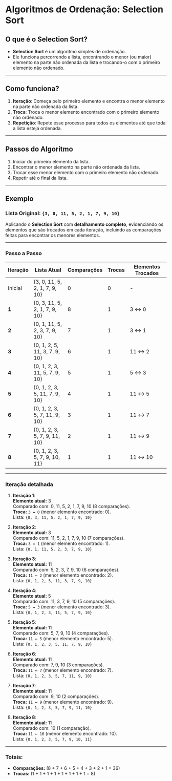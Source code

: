 # Algoritmos de Ordenação: Selection Sort


## O que é o Selection Sort?

- **Selection Sort** é um algoritmo simples de ordenação.
- Ele funciona percorrendo a lista, encontrando o menor (ou maior) elemento na parte não ordenada da lista e trocando-o com o primeiro elemento não ordenado.

---

## Como funciona?

1. **Iteração**: Começa pelo primeiro elemento e encontra o menor elemento na parte não ordenada da lista.
2. **Troca**: Troca o menor elemento encontrado com o primeiro elemento não ordenado.
3. **Repetição**: Repete esse processo para todos os elementos até que toda a lista esteja ordenada.

---

## Passos do Algoritmo
1. Iniciar do primeiro elemento da lista.
2. Encontrar o menor elemento na parte não ordenada da lista.
3. Trocar esse menor elemento com o primeiro elemento não ordenado.
4. Repetir até o final da lista.

---

## Exemplo

### Lista Original: `{3, 0, 11, 5, 2, 1, 7, 9, 10}`

Aplicando o **Selection Sort** com **detalhamento completo**, evidenciando os elementos que são trocados em cada iteração, incluindo as comparações feitas para encontrar os menores elementos.

---

### Passo a Passo

| Iteração | Lista Atual              | Comparações | Trocas | Elementos Trocados             |
|----------|--------------------------|-------------|--------|--------------------------------|
| Inicial  | {3, 0, 11, 5, 2, 1, 7, 9, 10} | 0           | 0      | -                              |
| **1**    | {0, 3, 11, 5, 2, 1, 7, 9, 10} | 8           | 1      | 3 ↔ 0                         |
| **2**    | {0, 1, 11, 5, 2, 3, 7, 9, 10} | 7           | 1      | 3 ↔ 1                         |
| **3**    | {0, 1, 2, 5, 11, 3, 7, 9, 10} | 6           | 1      | 11 ↔ 2                        |
| **4**    | {0, 1, 2, 3, 11, 5, 7, 9, 10} | 5           | 1      | 5 ↔ 3                         |
| **5**    | {0, 1, 2, 3, 5, 11, 7, 9, 10} | 4           | 1      | 11 ↔ 5                         |
| **6**    | {0, 1, 2, 3, 5, 7, 11, 9, 10} | 3           | 1      | 11 ↔ 7                         |
| **7**    | {0, 1, 2, 3, 5, 7, 9, 11, 10} | 2           | 1      | 11 ↔ 9                         |
| **8**    | {0, 1, 2, 3, 5, 7, 9, 10, 11} | 1           | 1      | 11 ↔ 10                        |

---

### Iteração detalhada

1. **Iteração 1**:  
   **Elemento atual:** 3  
   Comparado com: 0, 11, 5, 2, 1, 7, 9, 10 (8 comparações).  
   **Troca:** `3 ↔ 0` (menor elemento encontrado: 0).  
   Lista: `{0, 3, 11, 5, 2, 1, 7, 9, 10}`  

2. **Iteração 2**:  
   **Elemento atual:** 3  
   Comparado com: 11, 5, 2, 1, 7, 9, 10 (7 comparações).  
   **Troca:** `3 ↔ 1` (menor elemento encontrado: 1).  
   Lista: `{0, 1, 11, 5, 2, 3, 7, 9, 10}`  

3. **Iteração 3**:  
   **Elemento atual:** 11  
   Comparado com: 5, 2, 3, 7, 9, 10 (6 comparações).  
   **Troca:** `11 ↔ 2` (menor elemento encontrado: 2).  
   Lista: `{0, 1, 2, 5, 11, 3, 7, 9, 10}`  

4. **Iteração 4**:  
   **Elemento atual:** 5  
   Comparado com: 11, 3, 7, 9, 10 (5 comparações).  
   **Troca:** `5 ↔ 3` (menor elemento encontrado: 3).  
   Lista: `{0, 1, 2, 3, 11, 5, 7, 9, 10}`  

5. **Iteração 5**:  
   **Elemento atual:** 11  
   Comparado com: 5, 7, 9, 10 (4 comparações).  
   **Troca:** `11 ↔ 5` (menor elemento encontrado: 5).  
   Lista: `{0, 1, 2, 3, 5, 11, 7, 9, 10}`  

6. **Iteração 6**:  
   **Elemento atual:** 11  
   Comparado com: 7, 9, 10 (3 comparações).  
   **Troca:** `11 ↔ 7` (menor elemento encontrado: 7).  
   Lista: `{0, 1, 2, 3, 5, 7, 11, 9, 10}`  

7. **Iteração 7**:  
   **Elemento atual:** 11  
   Comparado com: 9, 10 (2 comparações).  
   **Troca:** `11 ↔ 9` (menor elemento encontrado: 9).  
   Lista: `{0, 1, 2, 3, 5, 7, 9, 11, 10}`  

8. **Iteração 8**:  
   **Elemento atual:** 11  
   Comparado com: 10 (1 comparação).  
   **Troca:** `11 ↔ 10` (menor elemento encontrado: 10).  
   Lista: `{0, 1, 2, 3, 5, 7, 9, 10, 11}`  

---

### Totais:
- **Comparações:** \(8 + 7 + 6 + 5 + 4 + 3 + 2 + 1 = 36\)
- **Trocas:** \(1 + 1 + 1 + 1 + 1 + 1 + 1 + 1 = 8\)